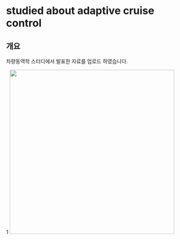 # studied about adaptive cruise control

## 개요
 차량동역학 스터디에서 발표한 자료를 업로드 하였습니다.
 
1
<img src="https://user-images.githubusercontent.com/54099930/109526758-44380e80-7af6-11eb-9f09-fc79f7b0a025.jpg" width="450">
 

